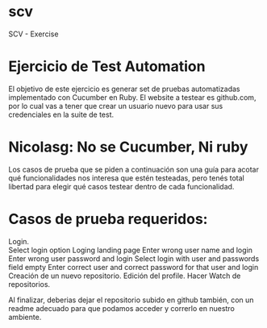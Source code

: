 # scv
SCV - Exercise 


# Ejercicio de Test Automation

El objetivo de este ejercicio es generar set de pruebas automatizadas implementado
con Cucumber en Ruby. El website a testear es github.com, por lo cual vas a tener que crear
un usuario nuevo para usar sus credenciales en la suite de test.

# Nicolasg: No se Cucumber, Ni ruby

Los casos de prueba que se piden a continuación son una guía para acotar qué
funcionalidades nos interesa que estén testeadas, pero tenés total libertad para elegir qué
casos testear dentro de cada funcionalidad.

# Casos de prueba requeridos:

 Login.   
 Select login option 
 Loging landing page
 Enter wrong user name and login
 Enter wrong user password and login
 Select login with user and passwords field empty
 Enter correct user and correct password for that user and login
 Creación de un nuevo repositorio.
 Edición del profile.
 Hacer Watch de repositorios.

Al finalizar, deberias dejar el repositorio subido en github también, con un readme
adecuado para que podamos acceder y correrlo en nuestro ambiente.
